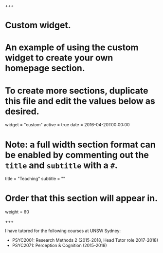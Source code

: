 +++
# Custom widget.
# An example of using the custom widget to create your own homepage section.
# To create more sections, duplicate this file and edit the values below as desired.
widget = "custom"
active = true
date = 2016-04-20T00:00:00

# Note: a full width section format can be enabled by commenting out the `title` and `subtitle` with a `#`.
title = "Teaching"
subtitle = ""

# Order that this section will appear in.
weight = 60

+++

I have tutored for the following courses at UNSW Sydney:

- PSYC2001: Research Methods 2 (2015-2018, Head Tutor role 2017-2018)
- PSYC2071: Perception & Cognition (2015-2018)

